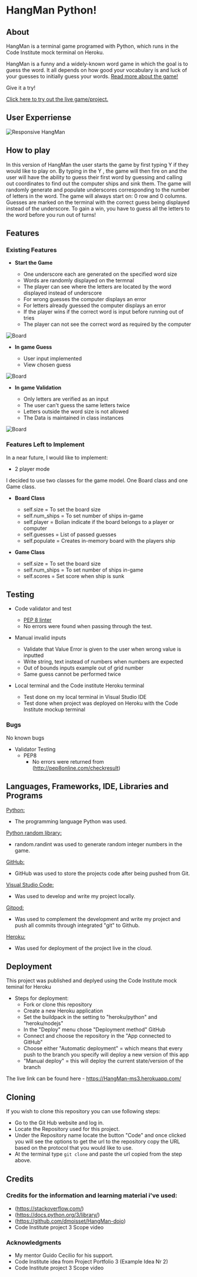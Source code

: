# HangMan Python!

## About 

HangMan is a terminal game programed with Python, which runs in the Code Institute mock terminal on Heroku.

HangMan is a funny and a widely-known word game in which the goal is to guess the word.
It all depends on how good your vocabulary is and luck of your guesses to initially guess your words. 
[Read more about the game!](https://en.wikipedia.org/wiki/Hangman_(game))


Give it a try!

[Click here to try out the live game/project.](https://HangMan-ms3.herokuapp.com/)



## User Experriense

![Responsive HangMan](assets/readmeimg/responsivepython.png)



## How to play

In this version of HangMan the user starts the game by first typing Y if they would like to play on.
By typing in the Y , the game will then fire on and the user will have the ability to guess their first word
by guessing and calling out coordinates to find out the computer ships and sink them.
The game will randomly generate and populate underscores corresponding to the number of letters in the word.
The game will always start on: 0 row and 0 columns.
Guesses are marked on the terminal with the correct guess being displayed instead of the underscore.
To gain a win, you have to guess all the letters to the word before you run out of turns!



## Features 

### Existing Features

- __Start the Game__

  - One underscore each are generated on the specified word size
  - Words are randomly displayed on the termnal
  - The player can see where the letters are located by the word displayed instead of underscore 
  - For wrong guesses the computer displays an error
  - For letters already guessed the computer displays an error
  - If the player wins if the correct word is input before running out of tries
  - The player can not see the correct word as required by the computer  

![Board](assets/readmeimg/startgame.png)



- __In game Guess__

  - User input implemented 
  - View chosen guess
  

![Board](assets/readmeimg/gameguess.png)



- __In game Validation__

  - Only letters are verified as an input
  - The user can't guess the same letters twice
  - Letters outside the word size is not allowed
  - The Data is maintained in class instances
  

![Board](assets/readmeimg/gamevalidation.png)



### Features Left to Implement
In a near future, I would like to implement:
- 2 player mode




I decided to use two classes for the game model. One Board class and one Game class. 

- __Board Class__
  - self.size = To set the board size
  - self.num_ships = To set number of ships in-game
  - self.player = Bolian indicate if the board belongs to a player or computer
  - self.guesses = List of passed guesses
  - self.populate = Creates in-memory board with the players ship
  
  
- __Game Class__
  - self.size = To set the board size
  - self.num_ships = To set number of ships in-game
  - self.scores = Set score when ship is sunk



## Testing 

- Code validator and test
  - [PEP 8 linter](http://pep8online.com/)
  - No errors were found when passing through the test.

- Manual invalid inputs
  - Validate that Value Error is given to the user when wrong value is inputted
  - Write string, text instead of numbers when numbers are expected
  - Out of bounds inputs example out of grid number
  - Same guess cannot be performed twice

- Local terminal and the Code institute Heroku terminal
  - Test done on my local terminal in Visual Studio IDE
  - Test done when project was deployed on Heroku with the Code Institute mockup terminal


### Bugs

No known bugs
  

- Validator Testing
  - PEP8
    - No errors were returned from (http://pep8online.com/checkresult)


## Languages, Frameworks, IDE, Libraries and Programs

[Python:](https://en.wikipedia.org/wiki/History_of_Python)
- The programming language Python was used. 

[Python random library:](https://docs.python.org/3/library/random.html)
- random.randint was used to generate random integer numbers in the game. 

[GitHub:](https://github.com/)
- GitHub was used to store the projects code after being pushed from Git.

[Visual Studio Code:](https://code.visualstudio.com/)
- Was used to develop and write my project locally.

[Gitpod:](https://www.gitpod.io/)
- Was used to complement the development and write my project and push all commits through integrated "git" to Github.

[Heroku:](https://www.heroku.com/what)
- Was used for deployment of the project live in the cloud.



## Deployment

This project was published and deplyed using the Code Institute mock teminal for Heroku
 - Steps for deployment: 
   - Fork or clone this repository
   - Create a new Heroku application
   - Set the buildpack in the setting to "heroku/python" and "heroku/nodejs"
   - In the "Deploy" menu chose "Deployment method" GitHub
   - Connect and choose the repository in the "App connected to GitHub" 
   - Choose either "Automatic deployment" = which means that every push to the branch you specify will deploy a new version of this app 
   - "Manual deploy" = this will deploy the current state/version of the branch   

The live link can be found here - https://HangMan-ms3.herokuapp.com/



## Cloning

If you wish to clone this repository you can use following steps:
 - Go to the Git Hub website and log in.
 - Locate the Repository used for this project.
 - Under the Repository name locate the button "Code" and once clicked you will see the options to get the url to the repository
   copy the URL based on the protocol that you would like to use. 
 - At the terminal type `git clone` and paste the url copied from the step above.



## Credits 

### Credits for the information and learning material i've used:

- (https://stackoverflow.com/)
- (https://docs.python.org/3/library/)
- (https://github.com/dmoisset/HangMan-dojo)
- Code Institute project 3 Scope video

### Acknowledgments

- My mentor Guido Cecilio for his support.
- Code Institute idea from Project Portfolio 3 (Example Idea Nr 2)
- Code Institute project 3 Scope video 
